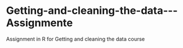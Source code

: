 # Getting-and-cleaning-the-data---Assignmente
Assignment in R for Getting and cleaning the data course
